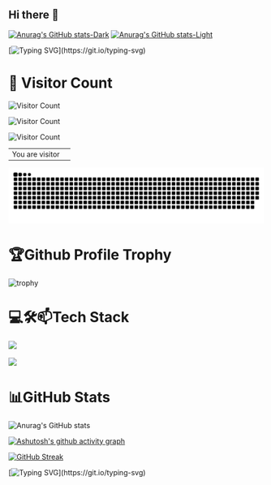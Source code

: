 ## Hi there 👋

[![Anurag's GitHub stats-Dark](https://github-readme-stats.vercel.app/api?username=kinho6119&show_icons=true&bg_color=00000000&&theme=vue-dark#gh-dark-mode-only)](https://github.com/kinho6119/github-readme-stats#gh-dark-mode-only)
[![Anurag's GitHub stats-Light](https://github-readme-stats.vercel.app/api?username=kinho6119&show_icons=true&bg_color=00000000&&theme=vue#gh-light-mode-only)](https://github.com/kinho6119/github-readme-stats#gh-light-mode-only)

[![Typing SVG](https://readme-typing-svg.demolab.com?font=Fira+Code&size=30&duration=1000&pause=1000&color=25A641&background=00000000&center=true%C2%A0%E7%9C%9F%E7%9A%84&vCenter=true%C2%A0%E7%9C%9F%E7%9A%84&repeat=true%C2%A0%E7%9C%9F%E7%9A%84&random=false%C2%A0%E9%94%99%E8%AF%AF%E7%9A%84&width=435&lines=Welcome+to+my+GitHub+profile!)](https://git.io/typing-svg)

# 👣 Visitor Count
<img src="https://komarev.com/ghpvc/?username=kinho6119&color=blue&style=for-the-badge&label=You+are+visitor" alt="Visitor Count" width="200" height="50">

![Visitor Count](https://profile-counter.glitch.me/kinho6119/count.svg)

![Visitor Count](https://profile-counter.glitch.me/kinho6119/count.svg)

<table>
  <tr>
    <td>You are visitor</td>
    <td><img src="https://profile-counter.glitch.me/kinho6119/count.svg" alt="" /></td>
  </tr>
</table>

<picture>
  <source media="(prefers-color-scheme: dark)" srcset="https://raw.githubusercontent.com/kinho6119/kinho6119/output/github-contribution-grid-snake-dark.svg">
  <source media="(prefers-color-scheme: light)" srcset="https://raw.githubusercontent.com/kinho6119/kinho6119/output/github-contribution-grid-snake.svg">
  <img alt="github contribution grid snake animation" src="https://raw.githubusercontent.com/kinho6119/kinho6119/output/github-contribution-grid-snake.svg">
</picture>


# 🏆Github Profile Trophy
![trophy](https://github-profile-trophy.vercel.app/?username=kinho6119&theme=onedark&no-bg=true&column=-1)



# 💻🛠📫Tech Stack
<img src="https://skillicons.dev/icons?i=c,cpp,linux,qt,sqlite,vscode,git,python,astro,azure,windows,visualstudio,vercel,vim,ubuntu,md,github,anaconda,bash,cmake,cloudflare,css,docker,gmail,gitlab,githubactions,html,gcp,powershell,npm,pnpm,pytorch,tensorflow,yarn,js,matlab&theme=light" /><br>

<img src="https://skillicons.dev/icons?i=c,cpp,linux,qt,sqlite,vscode,git,python,astro,azure,windows,visualstudio,vercel,vim,ubuntu,md,github,anaconda,bash,cmake,cloudflare,css,docker,gmail,gitlab,githubactions,html,gcp,powershell,npm,pnpm,pytorch,tensorflow,yarn,js,matlab&theme=dark" /><br>


# 📊GitHub Stats
![Anurag's GitHub stats](https://github-readme-stats.vercel.app/api?username=kinho6119&theme=shadow_green&show_icons=true&bg_color=00000000&icon_color=057705)




[![Ashutosh's github activity graph](https://github-readme-activity-graph.vercel.app/graph?username=kinho6119&theme=github-compact&area=true)](https://github.com/ashutosh00710/github-readme-activity-graph)


[![GitHub Streak](https://streak-stats.demolab.com/?user=kinho6119&theme=hacker&background=00000000)](https://git.io/streak-stats)


[![Typing SVG](https://readme-typing-svg.demolab.com?font=Fira+Code&size=30&duration=1000&pause=1000&color=25A641&background=00000000&center=false&vCenter=false&multiline=true&repeat=false&random=false&width=500&height=230&separator=%3D&lines=%23include+%3Cstdio.h%3E%3Dint+main(void)%3D%7B%3D&nbsp;&nbsp;&nbsp;&nbsp;printf(%22Hello+World!%5Cn%22);%3D&nbsp;&nbsp;&nbsp;&nbsp;return+0;%3D%7D)](https://git.io/typing-svg)



<!--START_SECTION:waka-->
<!--END_SECTION:waka-->

<!--
**kinho6119/kinho6119** is a ✨ _special_ ✨ repository because its `README.md` (this file) appears on your GitHub profile.

Here are some ideas to get you started:

- 🔭 I’m currently working on ...
- 🌱 I’m currently learning ...
- 👯 I’m looking to collaborate on ...
- 🤔 I’m looking for help with ...
- 💬 Ask me about ...
- 📫 How to reach me: ...
- 😄 Pronouns: ...
- ⚡ Fun fact: ...
-->

